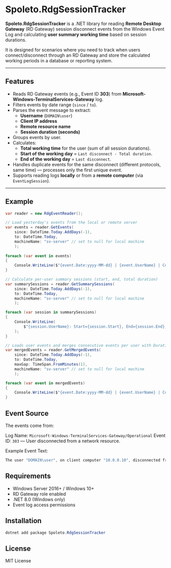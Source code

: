 # Spoleto.RdgSessionTracker

**Spoleto.RdgSessionTracker** is a .NET library for reading **Remote Desktop Gateway** (RD Gateway) session disconnect events from the Windows Event Log and calculating **user summary working time** based on session durations.

It is designed for scenarios where you need to track when users connect/disconnect through an RD Gateway and store the calculated working periods in a database or reporting system.

---

## Features

- Reads RD Gateway events (e.g., Event ID **303**) from **Microsoft-Windows-TerminalServices-Gateway** log.
- Filters events by date range (`since` / `to`).
- Parses the event message to extract:
  - **Username** (`DOMAIN\user`)
  - **Client IP address**
  - **Remote resource name**
  - **Session duration (seconds)**
- Groups events by user.
- Calculates:
  - **Total working time** for the user (sum of all session durations).
  - **Start of the working day** = `Last disconnect - Total duration`.
  - **End of the working day** = `Last disconnect`.
- Handles duplicate events for the same disconnect (different protocols, same time) — processes only the first unique event.
- Supports reading logs **locally** or from a **remote computer** (via `EventLogSession`).

---

## Example

```csharp
var reader = new RdgEventReader();

// Load yesterday's events from the local or remote server
var events = reader.GetEvents(
    since: DateTime.Today.AddDays(-1),
    to: DateTime.Today,
    machineName: "sv-server" // set to null for local machine
	);
	
foreach (var event in events)
{
    Console.WriteLine($"{event.Date:yyyy-MM-dd} | {event.UserName} | ConnectTime: {event.ConnectTime} | DisconnectTime: {event.DisconnectTime} | DurationSeconds: {event.DurationSeconds}");
}	

// Calculate per-user summary sessions (start, end, total duration)
var summarySessions = reader.GetSummarySessions(
    since: DateTime.Today.AddDays(-1),
    to: DateTime.Today,
    machineName: "sv-server" // set to null for local machine
	);

foreach (var session in summarySessions)
{
    Console.WriteLine(
        $"{session.UserName}: Start={session.Start}, End={session.End}, Total={session.TotalDuration}"
    );
}

// Loads user events and merges consecutive events per user with DurationSeconds = (Disconnect - Connect).TotalSeconds
var mergedEvents = reader.GetMergedEvents(
    since: DateTime.Today.AddDays(-1),
    to: DateTime.Today,
    maxGap: TimeSpan.FromMinutes(1),
    machineName: "sv-server" // set to null for local machine
	);

foreach (var event in mergedEvents)
{
    Console.WriteLine($"{event.Date:yyyy-MM-dd} | {event.UserName} | ConnectTime: {event.ConnectTime} | DisconnectTime: {event.DisconnectTime} | DurationSeconds: {event.DurationSeconds}");
}
```

## Event Source
The events come from:

Log Name: `Microsoft-Windows-TerminalServices-Gateway/Operational`
Event ID: `303` — User disconnected from a network resource.

Example Event Text:

```csharp
The user "DOMAIN\user", on client computer "10.0.0.10", disconnected from the following network resource: "sv-term.domain.com". Before the user disconnected, the client transferred 2403328 bytes and received 35761296 bytes. The client session duration was 2552 seconds. Connection protocol used: "UDP".
```

## Requirements
- Windows Server 2016+ / Windows 10+
- RD Gateway role enabled
- .NET 8.0 (Windows only)
- Event log access permissions

## Installation
```powershell
dotnet add package Spoleto.RdgSessionTracker
```

## License
MIT License